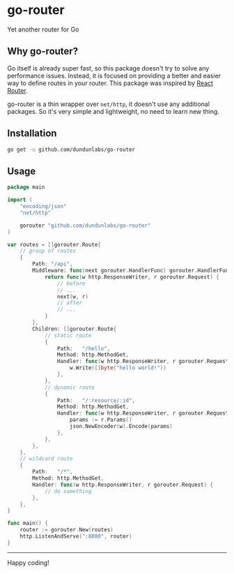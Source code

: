 # go-router
Yet another router for Go

## Why go-router?
Go itself is already super fast, so this package doesn't try to solve any performance issues. Instead, it is focused on providing a better and easier way to define routes in your router. This package was inspired by [React Router](https://reactrouter.com/).

go-router is a thin wrapper over `net/http`, it doesn't use any additional packages. So it's very simple and lightweight, no need to learn new thing.

## Installation
```bash
go get -u github.com/dundunlabs/go-router
```

## Usage
```go
package main

import (
	"encoding/json"
	"net/http"

	gorouter "github.com/dundunlabs/go-router"
)

var routes = []gorouter.Route{
	// group of routes
	{
		Path: "/api",
		Middleware: func(next gorouter.HandlerFunc) gorouter.HandlerFunc {
			return func(w http.ResponseWriter, r gorouter.Request) {
				// before
				// ...
				next(w, r)
				// after
				// ...
			}
		},
		Children: []gorouter.Route{
			// static route
			{
				Path:   "/hello",
				Method: http.MethodGet,
				Handler: func(w http.ResponseWriter, r gorouter.Request) {
					w.Write([]byte("hello world!"))
				},
			},
			// dynamic route
			{
				Path:   "/:resource/:id",
				Method: http.MethodGet,
				Handler: func(w http.ResponseWriter, r gorouter.Request) {
					params := r.Params()
					json.NewEncoder(w).Encode(params)
				},
			},
		},
	},
	// wildcard route
	{
		Path:   "/*",
		Method: http.MethodGet,
		Handler: func(w http.ResponseWriter, r gorouter.Request) {
			// do something
		},
	},
}

func main() {
	router := gorouter.New(routes)
	http.ListenAndServe(":8080", router)
}
```
---
Happy coding!
